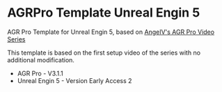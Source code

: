 # AGRPro Template Unreal Engin 5

AGR Pro Template for Unreal Engin 5, based on [AngeIV's AGR Pro Video Series](https://www.youtube.com/playlist?list=PLTztLWdi2XEE4-MQX2BQ3i6VICXCmd42W)

This template is based on the first setup video of the series with no additional modification.

- AGR Pro - V3.1.1
- Unreal Engin 5 - Version Early Access 2
